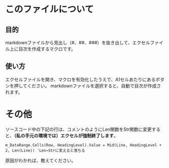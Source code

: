 # このファイルについて

## 目的

markdownファイルから見出し（#、##、###）を抜き出して、エクセルファイル上に目次を作成するマクロです。


## 使い方

エクセルファイルを開き、マクロを有効化したうえで、A1セルあたりにあるボタンを押してください。
markdownファイルを選択すると、自動で目次が作成されます。



# その他

ソースコード中の下記の行は、コメントのようにLen関数をStr関数に変更すると、**（私の手元の環境では）エクセルが強制終了します**。

```m_DataRange.Cells(Row, HeadingLevel).Value = Mid(Line, HeadingLevel + 2, Len(Line)) 'Len→Strに変えると落ちる```

原因がわかれば、教えてください。